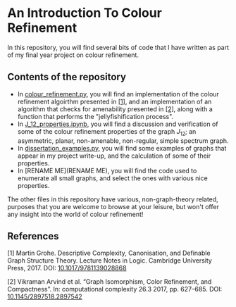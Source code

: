 # An Introduction To Colour Refinement
In this repository, you will find several bits of code that I have written as part of my final year project on colour refinement.

## Contents of the repository
 - In [colour_refinement.py](colour_refinement.py), you will find an implementation of the colour refinement algoirthm presented in [[1]](#1), and an implementation
 of an algorithm that checks for amenability presented in [[2]](#2), along with a function that performs the "jellyfishification process".
 - In [J_12_properties.ipynb](J_12_properties.ipynb), you will find a discussion and verification of some of the colour refinement properties of the graph $J_{12}$; an
 asymmetric, planar, non-amenable, non-regular, simple spectrum graph.
 - In [dissertation_examples.py](dissertation_examples.py), you will find some examples of graphs that appear in my project write-up, and the calculation of some of their
 properties.
 - In [RENAME ME](RENAME ME), you will find the code used to enumerate all small graphs, and select the ones with various nice properties.
 
 The other files in this repository have various, non-graph-theory related, purposes that you are welcome to browse at your leisure, but won't offer any insight into
 the world of colour refinement!

## References
<a id="1">[1]</a> 
Martin Grohe.
Descriptive Complexity, Canonisation, and Definable Graph Structure Theory.
Lecture Notes in Logic.
Cambridge University Press, 2017.
DOI: [10.1017/9781139028868](https://doi.org/10.1017/9781139028868)

<a id="2">[2]</a> 
Vikraman Arvind et al.
“Graph Isomorphism, Color Refinement, and Compactness”.
In: computational complexity 26.3
2017,
pp. 627–685.
DOI: [10.1145/2897518.2897542](https://doi.org/10.1145/2897518.2897542)

